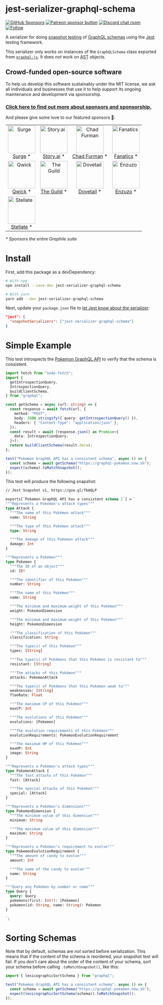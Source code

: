 # jest-serializer-graphql-schema

[![GitHub Sponsors](https://img.shields.io/github/sponsors/benjie?color=ff69b4&label=github%20sponsors)](https://github.com/sponsors/benjie)
[![Patreon sponsor button](https://img.shields.io/badge/sponsor-via%20Patreon-orange.svg)](https://patreon.com/benjie)
[![Discord chat room](https://img.shields.io/discord/489127045289476126.svg)](http://discord.gg/graphile)
[![Follow](https://img.shields.io/badge/twitter-@GraphileHQ-blue.svg)](https://twitter.com/GraphileHQ)

A serializer for doing
[snapshot testing](https://jestjs.io/docs/en/snapshot-testing) of
[GraphQL schemas](https://graphql.org/learn/schema/) using the
[Jest](https://jestjs.io/) testing framework.

This serializer only works on instances of the `GraphQLSchema` class exported
from [`graphql-js`](https://github.com/graphql/graphql-js). It does _not_ work
on <abbr title="abstract syntax tree">AST</abbr> objects.

<!-- SPONSORS_BEGIN -->

## Crowd-funded open-source software

To help us develop this software sustainably under the MIT license, we ask all
individuals and businesses that use it to help support its ongoing maintenance
and development via sponsorship.

### [Click here to find out more about sponsors and sponsorship.](https://www.graphile.org/sponsor/)

And please give some love to our featured sponsors 🤩:

<table><tr>
<td align="center"><a href="https://surge.io/"><img src="https://graphile.org/images/sponsors/surge.png" width="90" height="90" alt="Surge" /><br />Surge</a> *</td>
<td align="center"><a href="https://storyscript.com/?utm_source=postgraphile"><img src="https://graphile.org/images/sponsors/storyscript.png" width="90" height="90" alt="Story.ai" /><br />Story.ai</a> *</td>
<td align="center"><a href="http://chads.website"><img src="https://graphile.org/images/sponsors/chadf.png" width="90" height="90" alt="Chad Furman" /><br />Chad Furman</a> *</td>
<td align="center"><a href="https://www.fanatics.com/"><img src="https://graphile.org/images/sponsors/fanatics.png" width="90" height="90" alt="Fanatics" /><br />Fanatics</a> *</td>
</tr><tr>
<td align="center"><a href="https://qwick.com/"><img src="https://graphile.org/images/sponsors/qwick.png" width="90" height="90" alt="Qwick" /><br />Qwick</a> *</td>
<td align="center"><a href="https://www.the-guild.dev/"><img src="https://graphile.org/images/sponsors/theguild.png" width="90" height="90" alt="The Guild" /><br />The Guild</a> *</td>
<td align="center"><a href="https://dovetailapp.com/"><img src="https://graphile.org/images/sponsors/dovetail.png" width="90" height="90" alt="Dovetail" /><br />Dovetail</a> *</td>
<td align="center"><a href="https://www.enzuzo.com/"><img src="https://graphile.org/images/sponsors/enzuzo.png" width="90" height="90" alt="Enzuzo" /><br />Enzuzo</a> *</td>
</tr><tr>
<td align="center"><a href="https://stellate.co/"><img src="https://graphile.org/images/sponsors/Stellate.png" width="90" height="90" alt="Stellate" /><br />Stellate</a> *</td>
</tr></table>

<em>\* Sponsors the entire Graphile suite</em>

<!-- SPONSORS_END -->

# Install

First, add this package as a devDependency:

```bash
# With npm
npm install --save-dev jest-serializer-graphql-schema

# With yarn
yarn add --dev jest-serializer-graphql-schema
```

Next, update your `package.json` file to
[let Jest know about the serializer](https://jestjs.io/docs/en/configuration#snapshotserializers-array-string):

```json
"jest": {
  "snapshotSerializers": ["jest-serializer-graphql-schema"]
}
```

# Simple Example

This test introspects the [Pokemon GraphQL API](https://graphql-pokemon.now.sh/)
to verify that the schema is consistent.

```ts
import fetch from "node-fetch";
import {
  getIntrospectionQuery,
  IntrospectionQuery,
  buildClientSchema,
} from "graphql";

const getSchema = async (url: string) => {
  const response = await fetch(url, {
    method: "POST",
    body: JSON.stringify({ query: getIntrospectionQuery() }),
    headers: { "Content-Type": "application/json" },
  });
  const result = await (response.json() as Promise<{
    data: IntrospectionQuery;
  }>);
  return buildClientSchema(result.data);
};

test("Pokemon GraphQL API has a consistent schema", async () => {
  const schema = await getSchema("https://graphql-pokemon.now.sh");
  expect(schema).toMatchSnapshot();
});
```

This test will produce the following snapshot:

```graphql
// Jest Snapshot v1, https://goo.gl/fbAQLP

exports[`Pokemon GraphQL API has a consistent schema 1`] = `
"""Represents a Pokémon's attack types"""
type Attack {
  """The name of this Pokémon attack"""
  name: String

  """The type of this Pokémon attack"""
  type: String

  """The damage of this Pokémon attack"""
  damage: Int
}

"""Represents a Pokémon"""
type Pokemon {
  """The ID of an object"""
  id: ID!

  """The identifier of this Pokémon"""
  number: String

  """The name of this Pokémon"""
  name: String

  """The minimum and maximum weight of this Pokémon"""
  weight: PokemonDimension

  """The minimum and maximum weight of this Pokémon"""
  height: PokemonDimension

  """The classification of this Pokémon"""
  classification: String

  """The type(s) of this Pokémon"""
  types: [String]

  """The type(s) of Pokémons that this Pokémon is resistant to"""
  resistant: [String]

  """The attacks of this Pokémon"""
  attacks: PokemonAttack

  """The type(s) of Pokémons that this Pokémon weak to"""
  weaknesses: [String]
  fleeRate: Float

  """The maximum CP of this Pokémon"""
  maxCP: Int

  """The evolutions of this Pokémon"""
  evolutions: [Pokemon]

  """The evolution requirements of this Pokémon"""
  evolutionRequirements: PokemonEvolutionRequirement

  """The maximum HP of this Pokémon"""
  maxHP: Int
  image: String
}

"""Represents a Pokémon's attack types"""
type PokemonAttack {
  """The fast attacks of this Pokémon"""
  fast: [Attack]

  """The special attacks of this Pokémon"""
  special: [Attack]
}

"""Represents a Pokémon's dimensions"""
type PokemonDimension {
  """The minimum value of this dimension"""
  minimum: String

  """The maximum value of this dimension"""
  maximum: String
}

"""Represents a Pokémon's requirement to evolve"""
type PokemonEvolutionRequirement {
  """The amount of candy to evolve"""
  amount: Int

  """The name of the candy to evolve"""
  name: String
}

"""Query any Pokémon by number or name"""
type Query {
  query: Query
  pokemons(first: Int!): [Pokemon]
  pokemon(id: String, name: String): Pokemon
}

`;
```

# Sorting Schemas

Note that by default, schemas are _not_ sorted before serialization. This means
that if the content of the schema is reordered, your snapshot test will fail. If
you don't care about the order of the content of your schema, sort your schema
before calling `.toMatchSnapshot()`, like this:

```ts
import { lexicographicSortSchema } from "graphql";

test("Pokemon GraphQL API has a consistent schema", async () => {
  const schema = await getSchema("https://graphql-pokemon.now.sh");
  expect(lexicographicSortSchema(schema)).toMatchSnapshot();
});
```
